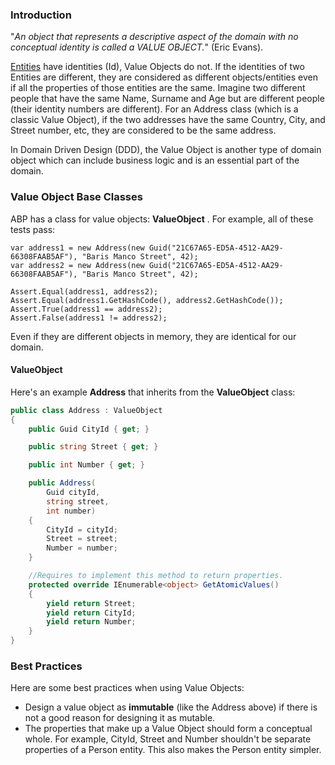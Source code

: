 ### Introduction

"*An object that represents a descriptive aspect of the domain with no
conceptual identity is called a VALUE OBJECT.*" (Eric Evans).

[Entities](Entities.md) have identities
(Id), Value Objects do not. If the identities of two
Entities are different, they are considered as different
objects/entities even if all the properties of those entities are the
same. Imagine two different people that have the same Name, Surname and Age but
are different people (their identity numbers are different). For an Address class (which 
is a classic Value Object), if the two addresses have the same Country, City, and Street number, etc,
they are considered to be the same address.

In Domain Driven Design (DDD), the Value Object is another type of domain
object which can include business logic and is an essential part of the
domain.

### Value Object Base Classes

ABP has a class for value objects: **ValueObject** . For example, all of these tests pass:

```
var address1 = new Address(new Guid("21C67A65-ED5A-4512-AA29-66308FAAB5AF"), "Baris Manco Street", 42);
var address2 = new Address(new Guid("21C67A65-ED5A-4512-AA29-66308FAAB5AF"), "Baris Manco Street", 42);

Assert.Equal(address1, address2);
Assert.Equal(address1.GetHashCode(), address2.GetHashCode());
Assert.True(address1 == address2);
Assert.False(address1 != address2);
```

Even if they are different objects in memory, they are identical for our domain.


#### ValueObject

Here's an example **Address** that inherits from the **ValueObject** class:

```csharp
public class Address : ValueObject
{
    public Guid CityId { get; }

    public string Street { get; }

    public int Number { get; }

    public Address(
        Guid cityId,
        string street,
        int number)
    {
        CityId = cityId;
        Street = street;
        Number = number;
    }

    //Requires to implement this method to return properties.
    protected override IEnumerable<object> GetAtomicValues()
    {
        yield return Street;
        yield return CityId;
        yield return Number;
    }
}
```

### Best Practices

Here are some best practices when using Value Objects:

-   Design a value object as **immutable** (like the Address above)
    if there is not a good reason for designing it as mutable.
-   The properties that make up a Value Object should form a conceptual
    whole. For example, CityId, Street and Number shouldn't be separate
    properties of a Person entity. This also makes the Person entity
    simpler.

